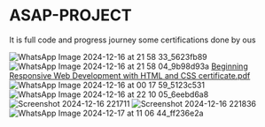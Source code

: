 # ASAP-PROJECT
It is full code and progress journey
some certifications done by ous 

![WhatsApp Image 2024-12-16 at 21 58 33_5623fb89](https://github.com/user-attachments/assets/71d99bfe-dc5e-48e6-a14e-7ae23f31f69e)
![WhatsApp Image 2024-12-16 at 21 58 04_9b98d93a](https://github.com/user-attachments/assets/1afd4873-3513-4199-9555-c507f3569df9)
[Beginning Responsive Web Development with HTML and CSS certificate.pdf](https://github.com/user-attachments/files/18153758/Beginning.Responsive.Web.Development.with.HTML.and.CSS.certificate.pdf)
![WhatsApp Image 2024-12-16 at 00 17 59_5123c531](https://github.com/user-attachments/assets/225b6fbc-d476-43dd-8462-8587617aacc9)
![WhatsApp Image 2024-12-16 at 22 10 05_6eebd6a8](https://github.com/user-attachments/assets/fd3d598c-7be3-4e44-a717-f3186afc68be)
![Screenshot 2024-12-16 221711](https://github.com/user-attachments/assets/7b6800c8-4dbc-485a-9418-a97542c1f1b2)
![Screenshot 2024-12-16 221836](https://github.com/user-attachments/assets/695c1e80-0f63-411f-bf73-4836844e20c5)
![WhatsApp Image 2024-12-17 at 11 06 44_ff236e2a](https://github.com/user-attachments/assets/8e5490a7-b145-483f-aab0-0552b673a6a2)
